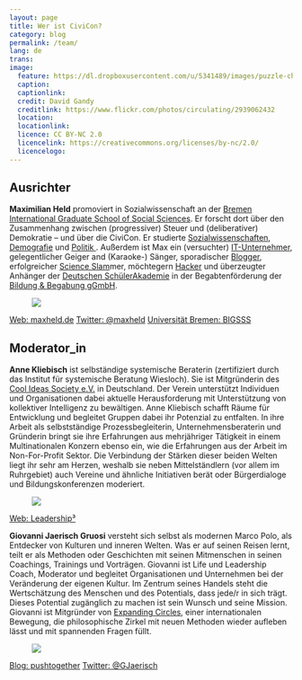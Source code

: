 ```yaml
---
layout: page
title: Wer ist CiviCon?
category: blog
permalink: /team/
lang: de
trans:
image:
  feature: https://dl.dropboxusercontent.com/u/5341489/images/puzzle-chain_crop.jpg
  caption:
  captionlink:
  credit: David Gandy
  creditlink: https://www.flickr.com/photos/circulating/2939062432
  location:
  locationlink:
  licence: CC BY-NC 2.0
  licencelink: https://creativecommons.org/licenses/by-nc/2.0/
  licencelogo:
---
```


## Ausrichter

**Maximilian Held** promoviert in Sozialwissenschaft an der [Bremen International Graduate School of Social Sciences](http://www.bigsss-bremen.de/).
Er forscht dort über den Zusammenhang zwischen (progressiver) Steuer und (deliberativer) Demokratie – und über die CiviCon.
Er studierte [Sozialwissenschaften](http://www.jacobs-university.de/iss/), [Demografie](http://www.demography.uci.edu/ma_program.html) und [Politik ](http://www.hertie-school.org/home.php?nav_id=1980).
Außerdem ist Max ein (versuchter) [IT-Unternehmer](http://www.collaboran.de/), gelegentlicher Geiger and (Karaoke-) Sänger, sporadischer [Blogger](http://www.maxheld.de/), erfolgreicher [Science Slam](http://www.scienceslam.de/)mer, möchtegern [Hacker](http://github.com/maxheld83/) und überzeugter Anhänger der [Deutschen SchülerAkademie](http://www.deutsche-schuelerakademie.de) in der Begabtenförderung der [Bildung & Begabung gGmbH](http://www.bildung-und-begabung.de/).

<figure class="third">
  <img src="https://dl.dropboxusercontent.com/u/5341489/images/Held_crop.jpg">
  <figcaption> </figcaption>
</figure>

<div markdown="0">
  <a href="http://www.maxheld.de" class="btn btn-success">Web: maxheld.de</a>
  <a href="http://twitter.com/maxheld" class="btn btn-info">Twitter: @maxheld</a>
  <a href="https://www.bigsss-bremen.de" class="btn btn-danger">Universität Bremen: BIGSSS</a> </div>

## Moderator_in

**Anne Kliebisch** ist selbständige systemische Beraterin (zertifiziert durch das Institut für systemische Beratung Wiesloch).
Sie ist Mitgründerin des [Cool Ideas Society e.V.](www.coolideassociety.de) in Deutschland. Der Verein unterstützt Individuen und Organisationen dabei aktuelle Herausforderung mit Unterstützung von kollektiver Intelligenz zu bewältigen.
Anne Kliebisch schafft Räume für Entwicklung und begleitet Gruppen dabei ihr Potenzial zu entfalten.
In ihre Arbeit als selbstständige Prozessbegleiterin, Unternehmensberaterin und Gründerin bringt sie ihre Erfahrungen aus mehrjähriger Tätigkeit in einem Multinationalen Konzern ebenso ein, wie die Erfahrungen aus der Arbeit im Non-For-Profit Sektor.
Die Verbindung der Stärken dieser beiden Welten liegt ihr sehr am Herzen, weshalb sie neben Mittelständlern (vor allem im Ruhrgebiet) auch Vereine und ähnliche Initiativen berät oder Bürgerdialoge und Bildungskonferenzen moderiert.

<figure class="third">
  <img src="https://dl.dropboxusercontent.com/u/5341489/images/Kliebisch-2_crop.jpg">
  <figcaption> </figcaption>
</figure>

<div markdown="0"><a href="http://www.leadershiphoch3.de" class="btn btn-success">Web: Leadership³</a></div>


**Giovanni Jaerisch Gruosi** versteht sich selbst als modernen Marco Polo, als Entdecker von Kulturen und inneren Welten.
Was er auf seinen Reisen lernt, teilt er als Methoden oder Geschichten mit seinen Mitmenschen in seinen Coachings, Trainings und Vorträgen.
Giovanni ist Life und Leadership Coach, Moderator und begleitet Organisationen und Unternehmen bei der Veränderung der eigenen Kultur.
Im Zentrum seines Handels steht die Wertschätzung des Menschen und des Potentials, dass jede/r in sich trägt.
Dieses Potential zugänglich zu machen ist sein Wunsch und seine Mission.
Giovanni ist Mitgründer von [Expanding Circles](http://www.expanding-circles.org), einer internationalen Bewegung, die philosophische Zirkel mit neuen Methoden wieder aufleben lässt und mit spannenden Fragen füllt.

<figure class="third">
  <img src="https://dl.dropboxusercontent.com/u/5341489/images/Jaerisch.jpg">
  <figcaption> </figcaption>
</figure>

<div markdown="0"><a href="http://pushtogether.wordpress.com" class="btn btn-success">Blog: pushtogether</a> <a href="http://twitter.com/GJaerisch" class="btn btn-info">Twitter: @GJaerisch</a> </div>
